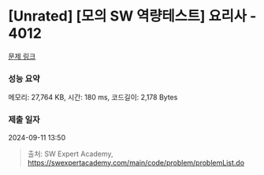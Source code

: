 # [Unrated] [모의 SW 역량테스트] 요리사 - 4012 

[문제 링크](https://swexpertacademy.com/main/code/problem/problemDetail.do?contestProbId=AWIeUtVakTMDFAVH) 

### 성능 요약

메모리: 27,764 KB, 시간: 180 ms, 코드길이: 2,178 Bytes

### 제출 일자

2024-09-11 13:50



> 출처: SW Expert Academy, https://swexpertacademy.com/main/code/problem/problemList.do